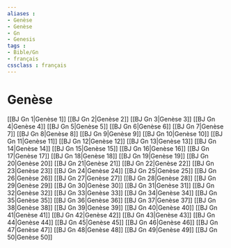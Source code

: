 ```yaml
---
aliases : 
- Genèse
- Genèse
- Gn
- Genesis
tags : 
- Bible/Gn
- français
cssclass : français
---
```


# Genèse

[[BJ Gn 1|Genèse 1]]
[[BJ Gn 2|Genèse 2]]
[[BJ Gn 3|Genèse 3]]
[[BJ Gn 4|Genèse 4]]
[[BJ Gn 5|Genèse 5]]
[[BJ Gn 6|Genèse 6]]
[[BJ Gn 7|Genèse 7]]
[[BJ Gn 8|Genèse 8]]
[[BJ Gn 9|Genèse 9]]
[[BJ Gn 10|Genèse 10]]
[[BJ Gn 11|Genèse 11]]
[[BJ Gn 12|Genèse 12]]
[[BJ Gn 13|Genèse 13]]
[[BJ Gn 14|Genèse 14]]
[[BJ Gn 15|Genèse 15]]
[[BJ Gn 16|Genèse 16]]
[[BJ Gn 17|Genèse 17]]
[[BJ Gn 18|Genèse 18]]
[[BJ Gn 19|Genèse 19]]
[[BJ Gn 20|Genèse 20]]
[[BJ Gn 21|Genèse 21]]
[[BJ Gn 22|Genèse 22]]
[[BJ Gn 23|Genèse 23]]
[[BJ Gn 24|Genèse 24]]
[[BJ Gn 25|Genèse 25]]
[[BJ Gn 26|Genèse 26]]
[[BJ Gn 27|Genèse 27]]
[[BJ Gn 28|Genèse 28]]
[[BJ Gn 29|Genèse 29]]
[[BJ Gn 30|Genèse 30]]
[[BJ Gn 31|Genèse 31]]
[[BJ Gn 32|Genèse 32]]
[[BJ Gn 33|Genèse 33]]
[[BJ Gn 34|Genèse 34]]
[[BJ Gn 35|Genèse 35]]
[[BJ Gn 36|Genèse 36]]
[[BJ Gn 37|Genèse 37]]
[[BJ Gn 38|Genèse 38]]
[[BJ Gn 39|Genèse 39]]
[[BJ Gn 40|Genèse 40]]
[[BJ Gn 41|Genèse 41]]
[[BJ Gn 42|Genèse 42]]
[[BJ Gn 43|Genèse 43]]
[[BJ Gn 44|Genèse 44]]
[[BJ Gn 45|Genèse 45]]
[[BJ Gn 46|Genèse 46]]
[[BJ Gn 47|Genèse 47]]
[[BJ Gn 48|Genèse 48]]
[[BJ Gn 49|Genèse 49]]
[[BJ Gn 50|Genèse 50]]
